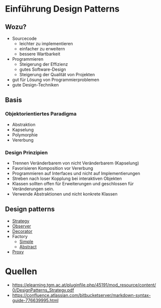 # Einführung Design Patterns

## Wozu?
* Sourcecode
  * leichter zu implementieren
  * einfacher zu erweitern
  * bessere Wartbarkeit
* Programmieren
  * Steigerung der Effizienz
  * gutes Software-Design
  * Steigerung der Qualität von Projekten
* gut für Lösung von Programmierproblemen
* gute Design-Techniken

## Basis
### Objektorientiertes Paradigma
* Abstraktion
* Kapselung
* Polymorphie
* Vererbung

### Design Prinzipien
* Trennen Veränderbarem von nicht Veränderbarem (Kapselung)
* Favorisieren Komposition vor Vererbung
* Programmieren auf Interfaces und nicht auf Implementierungen
* Streben nach loser Kopplung bei interaktiven Objekten
* Klassen sollten offen für Erweiterungen und geschlossen für Veränderungen sein.
* Verwende Abstraktionen und nicht konkrete Klassen

## Design patterns
* [Strategy](https://github.com/TGM-HIT/sew4-design-patterns-amessner-tgm/blob/master/Strategy/Strategy.md)
* [Observer](https://github.com/TGM-HIT/sew4-design-patterns-amessner-tgm/blob/master/Observer/Observer.md)
* [Decorator](https://github.com/TGM-HIT/sew4-design-patterns-amessner-tgm/blob/master/Decorator/Decorator.md)
* Factory
  * [Simple](https://github.com/TGM-HIT/sew4-design-patterns-amessner-tgm/blob/master/Factory/Simple/FactorySimple.md)
  * [Abstract](https://github.com/TGM-HIT/sew4-design-patterns-amessner-tgm/blob/master/Factory/Abstract/FactoryAbstract.md)
* [Proxy](https://github.com/TGM-HIT/sew4-design-patterns-amessner-tgm/blob/master/Proxy/Proxy.md)

# Quellen
* https://elearning.tgm.ac.at/pluginfile.php/45191/mod_resource/content/0/DesignPatterns_Strategy.pdf
* https://confluence.atlassian.com/bitbucketserver/markdown-syntax-guide-776639995.html
